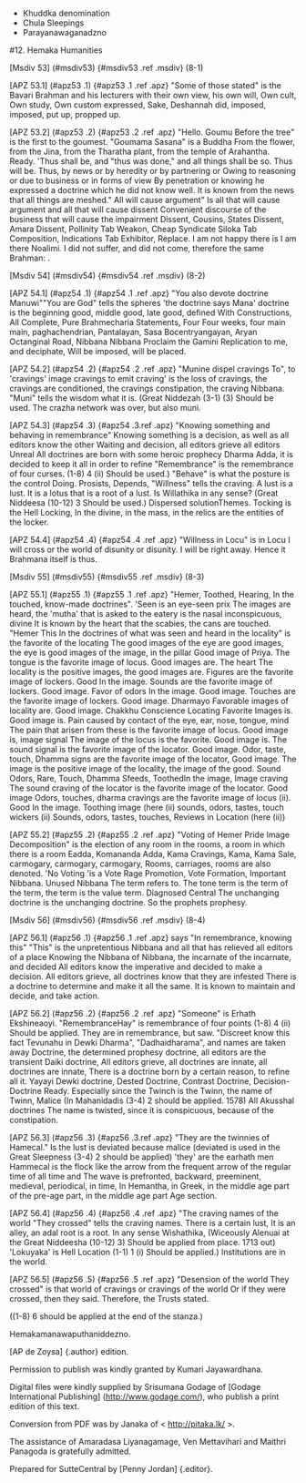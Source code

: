 - Khuddka denomination
- Chula Sleepings
- Parayanawaganadzno

#12. Hemaka Humanities

[Msdiv 53] (#msdiv53) {#msdiv53 .ref .msdiv} (8-1)

[APZ 53.1] (#apz53 .1) {#apz53 .1 .ref .apz} "Some of those stated"
is the Bavari Brahman and his lecturers with their own view, his own will,
Own cult, Own study, Own custom expressed, Sake, Deshannah
did, imposed, imposed, put up, propped up.

[APZ 53.2] (#apz53 .2) {#apz53 .2 .ref .apz} "Hello. Goumu
Before the tree" is the first to the goumest. "Goumama Sasana" is a Buddha
From the flower, from the Jina, from the Tharatha plant, from the temple of Arahantha.
Ready. 'Thus shall be, and "thus was done," and all things shall be so. Thus
will be. Thus, by news or by heredity or by partnering or
Owing to reasoning or due to business or in forms of view
By penetration or knowing he expressed a doctrine which he did not know well.
It is known from the news that all things are meshed." All will cause argument"
Is all that will cause argument and all that will cause dissent
Convenient discourse of the business that will cause the impairment
Dissent, Cousins, States Dissent, Amara Dissent, Pollinity
Tab Weakon, Cheap Syndicate Siloka Tab Composition, Indications
Tab Exhibitor, Replace. I am not happy there is I am there
Noalimi. I did not suffer, and did not come, therefore the same Brahman:
.

[Msdiv 54] (#msdiv54) {#msdiv54 .ref .msdiv} (8-2)

[APZ 54.1] (#apz54 .1) {#apz54 .1 .ref .apz} "You also devote doctrine
Manuwi""You are God" tells the spheres 'the doctrine says
Mana' doctrine is the beginning good, middle good, late good, defined
With Constructions, All Complete, Pure Brahmecharia Statements, Four
Four weeks, four main main, paghachendrian,
Pantalayan, Sasa Bocentryangayan, Aryan Octanginal Road, Nibbana Nibbana
Proclaim the Gamini Replication to me, and deciphate,
Will be imposed, will be placed.

[APZ 54.2] (#apz54 .2) {#apz54 .2 .ref .apz} "Munine dispel cravings
To", to 'cravings' image cravings to emit craving'
is the loss of cravings, the cravings are conditioned, the cravings constipation, the craving
Nibbana. "Muni" tells the wisdom what it is. (Great Niddezah (3-1) (3)
Should be used. The crazha network was over, but also muni.

[APZ 54.3] (#apz54 .3) {#apz54 .3.ref .apz} "Knowing something and behaving in remembrance"
Knowing something is a decision, as well as all editors know the other
Waiting and decision, all editors grieve all editors
Unreal All doctrines are born with some heroic prophecy
Dharma Adda, it is decided to keep it all in order to refine
"Remembrance" is the remembrance of four curses. (1-8) 4 (ii)
Should be used.) "Behave" is what the posture is the control
Doing. Prosists, Depends, "Willness" tells the craving.
A lust is a lust. It is a lotus that is a root of a lust.
Is Willathika in any sense? (Great Niddeesa (10-12) 3
Should be used.) Dispersed solutionThemes. Tocking is the Hell Locking,
In the divine, in the mass, in the relics are the entities of the locker.

[APZ 54.4] (#apz54 .4) {#apz54 .4 .ref .apz} "Willness in Locu" is in Locu
I will cross or the world of disunity or disunity. I will be right away. Hence it
Brahmana itself is thus.

[Msdiv 55] (#msdiv55) {#msdiv55 .ref .msdiv} (8-3)

[APZ 55.1] (#apz55 .1) {#apz55 .1 .ref .apz} "Hemer, Toothed, Hearing,
In the touched, know-made doctrines". 'Seen is an eye-seen prix
The images are heard, the 'mutha' that is asked to the eatery is the nasal inconspicuous, divine
It is known by the heart that the scabies, the cans are touched. "Hemer This
In the doctrines of what was seen and heard in the locality" is the favorite of the locating
The good images of the eye are good images, the eye is good images of the image, in the pillar
Good image of Priya. The tongue is the favorite image of locus. Good images are. The heart
The locality is the positive images, the good images are. Figures are the favorite image of lockers. Good
In the image. Sounds are the favorite image of lockers. Good image. Favor of odors
In the image. Good image. Touches are the favorite image of lockers. Good image. Dharmayo
Favorable images of locality are. Good image. Chakkhu Conscience Locating Favorite Images
is. Good image is. Pain caused by contact of the eye, ear, nose, tongue, mind
The pain that arisen from these is the favorite image of locus. Good image is, image signal
The image of the locus is the favorite. Good image is. The sound signal is the favorite image of the locator.
Good image. Odor, taste, touch, Dhamma signs are the favorite image of the locator,
Good image. The image is the positive image of the locality, the image of the good. Sound
Odors, Rare, Touch, Dhamma Sfeeds, ToothedIn the image,
Image craving The sound craving of the locator is the favorite image of the locator. Good image
Odors, touches, dharma cravings are the favorite image of locus (ii). Good
In the image. Toothing image (here (ii) sounds, odors, tastes, touch wickers
(ii) Sounds, odors, tastes, touches,
Reviews in Location (here (ii))

[APZ 55.2] (#apz55 .2) {#apz55 .2 .ref .apz} "Voting of Hemer Pride Image
Decomposition" is the election of any room in the rooms, a room in which there is a room
Eadda, Komananda Adda, Kama Cravings, Kama, Kama
Sale, carmogary, carmogary, carmogary,
Rooms, carriages, rooms are also denoted. 'No Voting 'is a Vote Rage
Promotion, Vote Formation, Important Nibbana. Unused Nibbana
The term refers to. The tone term is the term of the term, the term is the value term. Diagnosed Central
The unchanging doctrine is the unchanging doctrine. So the prophets prophesy.

[Msdiv 56] (#msdiv56) {#msdiv56 .ref .msdiv} (8-4)

[APZ 56.1] (#apz56 .1) {#apz56 .1 .ref .apz} says "In remembrance, knowing this"
"This" is the unpretentious Nibbana and all that has relieved all editors of a place
Knowing the Nibbana of Nibbana, the incarnate of the incarnate, and decided
All editors know the imperative and decided to make a decision.
All editors grieve, all doctrines know that they are infested
There is a doctrine to determine and make it all the same.
It is known to maintain and decide, and take action.

[APZ 56.2] (#apz56 .2) {#apz56 .2 .ref .apz} "Someone" is Erhath
Ekshineaoyi. "RemembranceHay" is remembrance of four points (1-8) 4
(ii) Should be applied. They are in remembrance, but saw. "Discreet know this fact
Tevunahu in Dewki Dharma", "Dadhaidharama", and names are taken away
Doctrine, the determined prophesy doctrine, all editors are the transient Daiki doctrine,
All editors grieve, all doctrines are innate, all doctrines are innate,
There is a doctrine born by a certain reason, to refine all it.
Yayayi Dewki doctrine, Dested Doctrine, Contrast Doctrine, Decision-Doctrine
Ready. Especially since the Twinch is the Twinn, the name of Twinn, Malice
(In Mahanidadis (3-4) 2 should be applied. 1578) All Akusshal doctrines
The name is twisted, since it is conspicuous, because of the constipation.

[APZ 56.3] (#apz56 .3) {#apz56 .3.ref .apz} "They are the twinnies of Hamecal."
Is the lust is deviated because malice (deviated is used in the Great Sleepness
(3-4) 2 should be applied) 'they' are the earhath men
Hammecal is the flock like the arrow from the frequent arrow of the regular time of all time and
The wave is prefronted, backward, preeminent, medieval, periodical, in time,
In Hemantha, in Greek, in the middle age part of the pre-age part, in the middle age part
Age section.

[APZ 56.4] (#apz56 .4) {#apz56 .4 .ref .apz} "The craving names of the world
"They crossed" tells the craving names. There is a certain lust,
It is an alley, an adal root is a root. In any sense
Wishathika, (Wiceously Alenuai at the Great Niddeesha (10-12) 3)
Should be applied from place. 1713 out) 'Lokuyaka' is Hell Location (1-1) 1 (i)
Should be applied.) Institutions are in the world.

[APZ 56.5] (#apz56 .5) {#apz56 .5 .ref .apz} "Desension of the world
They crossed" is that world of cravings or cravings of the world
Or if they were crossed, then they said. Therefore, the Trusts
stated.

((1-8) 6 should be applied at the end of the stanza.)

Hemakamanawaputhaniddezno.

[AP de Zoysa] {.author} edition.

Permission to publish was kindly granted by Kumari Jayawardhana.

Digital files were kindly supplied by Srisumana Godage of [Godage
International Publishing] (http://www.godage.com/), who publish a print
edition of this text.

Conversion from PDF was by Janaka of < http://pitaka.lk/ >.

The assistance of Amaradasa Liyanagamage, Ven Mettavihari and Maithri
Panagoda is gratefully admitted.

Prepared for SutteCentral by [Penny Jordan] {.editor}.